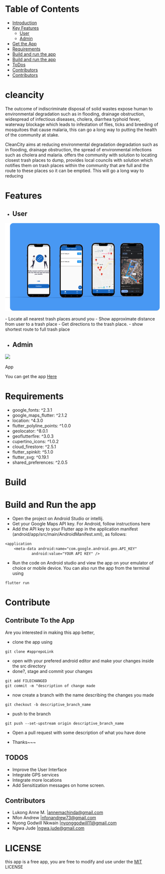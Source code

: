 # Table of Contents
<ul>
    <li>
        <a href="#cleancity">Introduction</a>
    </li>
    <li>
        <a href="#Features">Key Features</a>
        <ul><li><a href="#User">User</a></li>
        <li><a href="#Admin">Admin</a></li></ul>
    </li>
    <li>
        <a href="#App">Get the App</a>
    </li>
    <li>
        <a href="#Requirement">Requirements</a>
    </li>
    <li>
        <a href="#Build">Build and run the app</a>
    </li>
     <li>
        <a href="#Contribute">Build and run the app</a>
    </li>
    <li>
        <a href="#TODOS">ToDos</a>
    </li>
    <li>
        <a href="#Contributors">Contributors</a>
    </li>
     <li>
        <a href="#LICENSE">Contributors</a>
    </li>
</ul>

# cleancity

The outcome of indiscriminate disposal of solid wastes expose human to environmental
degradation such as in flooding, drainage obstruction, widespread of infectious diseases,
cholera, diarrhea typhoid fever, waterway blockage which leads to infestation of flies, ticks and
breeding of mosquitoes that cause malaria, this can go a long way to putting the health of the
community at stake.

CleanCity aims at reducing environmental degradation degradation such as in flooding,
drainage obstruction, the spread of environmental infections such as cholera and malaria. offers
the community with solution to locating closest trash places to dump, provides local councils
with solution which notifies them on trash places within the community that are full and the
route to these places so it can be emptied. This will go a long way to reducing

# Features

- ## User
<p float="left" >
<img src = "assets/images/user_mockup2.png">
</p>
- Locate all nearest trash places around you
- Show approximate distance from user to a trash place
- Get directions to the trash place.
- show shortest route to full trash place

- ## Admin

<p float="left" >
<img src = "assets/images/m2.png">
</p
- Calculate Trash level
- Notify the Local council with info about trash level
- get Notification of trash places that are full
- Show approximate distance from user to a trash place
- Get directions to the trash place.
- show shortest route to full trash place

# App
You can get the app <a href="#">Here</a>

# Requirements
- google_fonts: ^2.3.1
- google_maps_flutter: ^2.1.2
- location: ^4.3.0
- flutter_polyline_points: ^1.0.0
- geolocator: ^8.0.1
- geoflutterfire: ^3.0.3
- cupertino_icons: ^1.0.2
- cloud_firestore: ^2.5.1
- flutter_spinkit: ^5.1.0
- flutter_svg: ^0.19.1
- shared_preferences: ^2.0.5

# Build
# Build and Run the app

- Open the project on Android Studio or intellij.
- Get your Google Maps API key. For Android, follow instructions here
- Add the API key to your Flutter app in the application manifest (android/app/src/main/AndroidManifest.xml), as follows:
```
<application
    <meta-data android:name="com.google.android.geo.API_KEY"
            android:value="YOUR API KEY" />

```
- Run the code on Android studio and view the app on your emulator of choice or mobile device. You can also run the app from the terminal using  
```
flutter run 
```

# Contribute
## Contribute To the App
Are you interested in making this app better, 
- clone the app using
``` 
git clone #apprepoLink
```
- open with your prefered android editor and make your changes inside the src directory
- done?, stage and commit your changes 
```
git add FILECHANGED
git commit -m "description of change made
```
- now create a branch with the name describing the changes you made
```
git checkout -b descriptive_branch_name
```
- push to the branch
``` 
git push --set-upstream origin descriptive_branch_name
```
- Open a pull request with some description of what you have done

- Thanks~~~

## TODOS
- Improve the User Interface
- Integrate GPS services
- Integrate more locations
- Add Sensitization messages on home screen.
## Contributors
- Lukong Anne M.        |<annemachinda@gmail.com>
- Nfon Andrew           |<nfonandrew73@gmail.com> 
- Nyong Godwill Nkwain  |<nyonggodwill11@gmail.com>
- Ngwa Jude             |<ngwa.jude@gmail.com>

# LICENSE
this app is a free app, you are free to modify and use under the <a href="https://opensource.org/licenses/MIT">MIT</a> LICENSE
